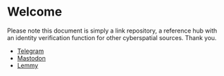 
# Welcome

Please note this document is simply a link repository, a reference hub with an identity verification function for other cyberspatial sources. Thank you.
- [Telegram](https://t.me/robertoqs)
- [Mastodon](https://writing.exchange/@robertoqs)
- [Lemmy](https://literature.cafe/u/robertoqs)
